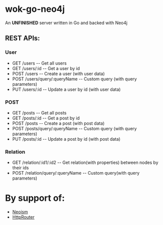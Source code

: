 # wok-go-neo4j

An <strong>UNFINISHED</strong> server written in Go and backed with Neo4j

## REST APIs:
### User
* GET  /users -- Get all users
* GET  /users/:id  -- Get a user by id
* POST /users -- Create a user (with user data)
* POST /users/query/:queryName -- Custom query (with query parameters)
* PUT  /users/:id -- Update a user by id (with user data)

### POST
* GET  /posts -- Get all posts
* GET  /posts/:id -- Get a post by id
* POST /posts -- Create a post (with post data)
* POST /posts/query/:queryName -- Custom query (with query parameters)
* PUT  /posts/:id -- Update a post by id (with post data)

### Relation
* GET  /relation/:id1/:id2 -- Get relation(with properties) between nodes by their ids 
* POST /relation/query/:queryName -- Custom query(with query parameters)



# By support of:

* [Neoism](https://github.com/jmcvetta/neoism)
* [HttpRouter](https://github.com/julienschmidt/httprouter)

